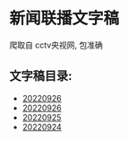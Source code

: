 # 新闻联播文字稿

爬取自 cctv央视网, 包准确

## 文字稿目录: 

<!-- INSERT -->
- [20220926](./news/20220926.md)
- [20220926](./news/20220926.md)
- [20220925](./news/20220925.md)
- [20220924](./news/20220924.md)